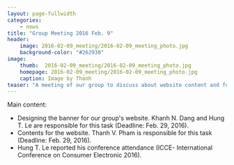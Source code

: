 ```yaml
--- 
layout: page-fullwidth
categories:
    - news
title: "Group Meeting 2016 Feb. 9"
header:
    image: 2016-02-09_meeting/2016-02-09_meeting_photo.jpg
    background-color: "#262930"
image:
    thumb:  2016-02-09_meeting/2016-02-09_meeting_photo.jpg
    homepage: 2016-02-09_meeting/2016-02-09_meeting_photo.jpg
    caption: Image by Thanh
teaser: "A meeting of our group to discuss about website content and future works."
---
```



Main content: 

* Designing the banner for our group's website. Khanh N. Dang and Hung T. Le are responsible for this task (Deadline: Feb. 29, 2016).
* Contents for the website. Thanh V. Pham is responsible for this task (Deadline: Feb. 29, 2016).
* Hung T. Le reported his conference attendance (ICCE- International Conference on Consumer Electronic 2016).